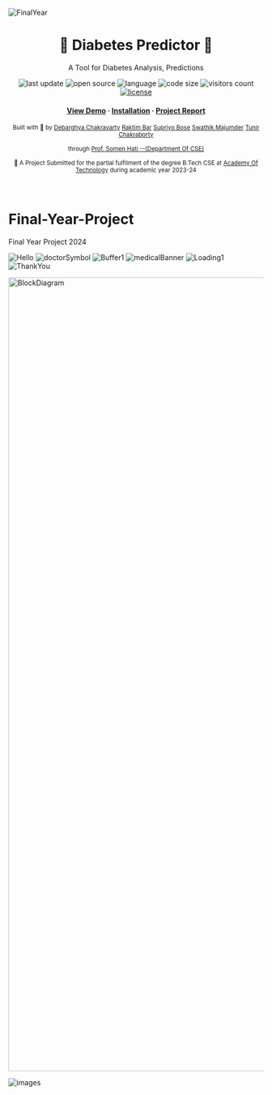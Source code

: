 ![FinalYear](https://github.com/Deba951/Final-Year-Project/assets/83878346/e76eabb7-1b42-4d05-83b1-b980b55cc970)


<div align="center">
  <h1>🌴 Diabetes Predictor 🌴</h1>
  <p>A Tool for Diabetes Analysis, Predictions </p>
  <!-- Badges -->
  <p>
    <img src="" alt="last update" />
    <img src="" alt="open source" />
    <img src="" alt="language" />
    <img src="" alt="code size" />
    <img src="" alt="visitors count" />
    <a href="">
      <img src="https://github.com/deba951/Final-Year-Project/blob/main/LICENSE" alt="license" />
    </a>
  </p>
  
  <!--links-->
  <h4>
    <a href="#preview-">View Demo</a>
    <span> · </span>
    <a href="#setup--installation-">Installation</a>
    <span> · </span>
    <a href="">Project Report</a>
  </h4>
  <p>
    <small align="justify">
      Built with 🤍 by 
      <a href="https://www.linkedin.com/in/debarghya-chakravarty-5a2563238/">Debarghya Chakravarty</a>
      <a href="https://www.linkedin.com/in/raktim-bar/">Raktim Bar</a>
      <a href="https://www.linkedin.com/in/supriyo-bose-116b8b203/">Supriyo Bose</a>
      <a href="https://www.linkedin.com/in/swathik-majumder-038080210/">Swathik Majumder</a>
      <a href="https://www.linkedin.com/in/swathik-majumder-038080210/">Tunir Chakraborty</a>
      <p>through
      <a href="https://in.linkedin.com/in/somen-kumar-hati-978072119">Prof. Somen Hati --(Department Of CSE)</a></p>
     </small>
  </p>
  <small align="justify">🚀 A Project Submitted for the partial fulfilment of the degree B.Tech CSE at 
    <a href="https://aot.edu.in/">Academy Of Technology</a> during academic year 2023-24
  </small>
</div><br/><br/>





















# Final-Year-Project
Final Year Project 2024

![Hello](https://github.com/Deba951/Final-Year-Project/assets/83878346/8c9d0155-d69d-4fd1-ba5a-1c194cd85693)
![doctorSymbol](https://github.com/Deba951/Final-Year-Project/assets/83878346/3fd6dc54-0281-408d-851c-e15a697dacb2)
![Buffer1](https://github.com/Deba951/Final-Year-Project/assets/83878346/188df9d1-21d2-40a4-89a3-f0c24f2ffc85)
![medicalBanner](https://github.com/Deba951/Final-Year-Project/assets/83878346/0d773920-5bc6-4d0f-bc4f-0e000bfd51e2)
![Loading1](https://github.com/Deba951/Final-Year-Project/assets/83878346/081dcfac-f71c-4302-91d9-1bbdf42ce2da)
![ThankYou](https://github.com/Deba951/Final-Year-Project/assets/83878346/c1d603ce-bd7b-4b57-aae9-61a5bbf2cd1a)


<img width="1568" alt="BlockDiagram" src="https://github.com/Deba951/Final-Year-Project/assets/83878346/4fc23e1f-abae-4e2a-bd58-0898fda87b79">

![images](https://github.com/Deba951/Final-Year-Project/assets/83878346/add3d928-f615-430b-b14d-bce6ca8f0456)
